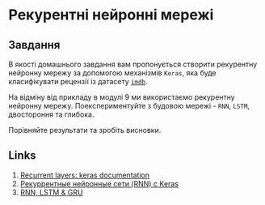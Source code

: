 # Рекурентні нейронні мережі

## Завдання

В якості домашнього завдання вам пропонується створити рекурентну нейронну мережу за допомогою механізмів `Keras`, яка буде класифікувати рецензії із датасету [`imdb`](https://keras.io/api/datasets/imdb/).

На відміну від прикладу в модулі 9 ми використаємо рекурентну нейронну мережу. Поекспериментуйте з будовою мережі - `RNN`, `LSTM`, двостороння та глибока.

Порівняйте результати та зробіть висновки.

## Links

1. [Recurrent layers: keras documentation](https://keras.io/api/layers/recurrent_layers/)
2. [Рекуррентные нейронные сети (RNN) с Keras](https://habr.com/ru/articles/487808/)
3. [RNN, LSTM & GRU](http://dprogrammer.org/rnn-lstm-gru)